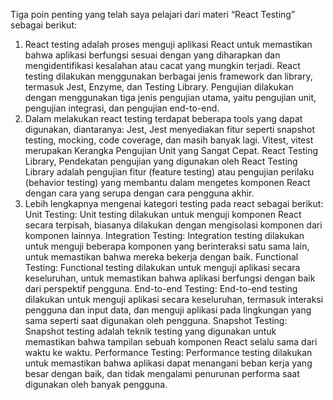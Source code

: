 Tiga poin penting yang telah saya pelajari dari materi “React Testing” sebagai berikut:
1. React testing adalah proses menguji aplikasi React untuk memastikan bahwa aplikasi berfungsi sesuai dengan yang diharapkan dan mengidentifikasi kesalahan atau cacat yang mungkin terjadi. React testing dilakukan menggunakan berbagai jenis framework dan library, termasuk Jest, Enzyme, dan Testing Library. Pengujian dilakukan dengan menggunakan tiga jenis pengujian utama, yaitu pengujian unit, pengujian integrasi, dan pengujian end-to-end.
2. Dalam melakukan react testing terdapat beberapa tools yang dapat digunakan, diantaranya: Jest, Jest menyediakan fitur seperti snapshot testing, mocking, code coverage, dan masih banyak lagi. Vitest, vitest merupakan Kerangka Pengujian Unit yang Sangat Cepat. React Testing Library, Pendekatan pengujian yang digunakan oleh React Testing Library adalah pengujian fitur (feature testing) atau pengujian perilaku (behavior testing) yang membantu dalam mengetes komponen React dengan cara yang serupa dengan cara pengguna akhir.
3. Lebih lengkapnya mengenai kategori testing pada react sebagai berikut:
Unit Testing: Unit testing dilakukan untuk menguji komponen React secara terpisah, biasanya dilakukan dengan mengisolasi komponen dari komponen lainnya.
Integration Testing: Integration testing dilakukan untuk menguji beberapa komponen yang berinteraksi satu sama lain, untuk memastikan bahwa mereka bekerja dengan baik.
Functional Testing: Functional testing dilakukan untuk menguji aplikasi secara keseluruhan, untuk memastikan bahwa aplikasi berfungsi dengan baik dari perspektif pengguna.
End-to-end Testing: End-to-end testing dilakukan untuk menguji aplikasi secara keseluruhan, termasuk interaksi pengguna dan input data, dan menguji aplikasi pada lingkungan yang sama seperti saat digunakan oleh pengguna.
Snapshot Testing: Snapshot testing adalah teknik testing yang digunakan untuk memastikan bahwa tampilan sebuah komponen React selalu sama dari waktu ke waktu.
Performance Testing: Performance testing dilakukan untuk memastikan bahwa aplikasi dapat menangani beban kerja yang besar dengan baik, dan tidak mengalami penurunan performa saat digunakan oleh banyak pengguna.
